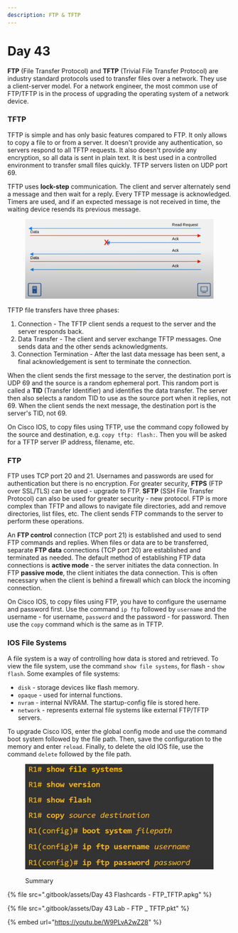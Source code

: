 ```yaml
---
description: FTP & TFTP
---
```


# Day 43

**FTP** (File Transfer Protocol) and **TFTP** (Trivial File Transfer Protocol) are industry standard protocols used to transfer files over a network. They use a client-server model. For a network engineer, the most common use of FTP/TFTP is in the process of upgrading the operating system of a network device. &#x20;

### TFTP

TFTP is simple and has only basic features compared to FTP. It only allows to copy a file to or from a server. It doesn't provide any authentication, so servers respond to all TFTP requests. It also doesn't provide any encryption, so all data is sent in plain text. It is best used in a controlled environment to transfer small files quickly. TFTP servers listen on UDP port 69.&#x20;

TFTP uses **lock-step** communication. The client and server alternately send a message and then wait for a reply. Every TFTP message is acknowledged. Timers are used, and if an expected message is not received in time, the waiting device resends its previous message.&#x20;

<figure><img src=".gitbook/assets/image (3) (1) (1) (1) (1) (1).png" alt="tftp reliability " width="563"><figcaption></figcaption></figure>

TFTP file transfers have three phases:

1. Connection - The TFTP client sends a request to the server and the server responds back.
2. Data Transfer - The client and server exchange TFTP messages. One sends data and the other sends acknowledgments.
3. Connection Termination - After the last data message has been sent, a final acknowledgement is sent to terminate the connection.

When the client sends the first message to the server, the destination port is UDP 69 and the source is a random ephemeral port. This random port is called a **TID** (Transfer Identifier) and identifies the data transfer. The server then also selects a random TID to use as the source port when it replies, not 69. When the client sends the next message, the destination port is the server's TID, not 69.&#x20;

On Cisco IOS, to copy files using TFTP, use the command copy followed by the source and destination, e.g. `copy tftp: flash:`. Then you will be asked for a TFTP server IP address, filename, etc.

### FTP

FTP uses TCP port 20 and 21. Usernames and passwords are used for authentication but there is no encryption. For greater security, **FTPS** (FTP over SSL/TLS) can be used - upgrade to FTP. **SFTP** (SSH File Transfer Protocol) can also be used for greater security - new protocol. FTP is more complex than TFTP and allows to navigate file directories, add and remove directories, list files, etc. The client sends FTP commands to the server to perform these operations.

An **FTP control** connection (TCP port 21) is established and used to send FTP commands and replies. When files or data are to be transferred, separate **FTP data** connections (TCP port 20) are established and terminated as needed. The default method of establishing FTP data connections is **active mode** - the server initiates the data connection. In FTP **passive mode**, the client initiates the data connection. This is often necessary when the client is behind a firewall which can block the incoming connection.

On Cisco IOS, to copy files using FTP, you have to configure the username and password first. Use the command `ip ftp` followed by `username` and the username - for username, `password` and the password - for password. Then use the `copy` command which is the same as in TFTP.

### IOS File Systems

A file system is a way of controlling how data is stored and retrieved. To view the file system, use the command `show file systems`, for flash - `show flash`. Some examples of file systems:

* `disk` - storage devices like flash memory.
* `opaque` - used for internal functions.
* `nvram` - internal NVRAM. The startup-config file is stored here.
* `network` - represents external file systems like external FTP/TFTP servers.

To upgrade Cisco IOS, enter the global config mode and use the command boot system followed by the file path. Then, save the configuration to the memory and enter `reload`. Finally, to delete the old IOS file, use the command `delete` followed by the file path.

<figure><img src=".gitbook/assets/image (1) (1) (1) (1) (1) (1) (1) (1) (1) (1).png" alt="summary" width="563"><figcaption><p>Summary</p></figcaption></figure>

{% file src=".gitbook/assets/Day 43 Flashcards - FTP_TFTP.apkg" %}

{% file src=".gitbook/assets/Day 43 Lab - FTP _ TFTP.pkt" %}

{% embed url="https://youtu.be/W9PLvA2wZ28" %}
